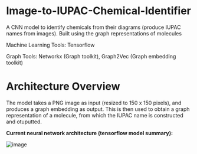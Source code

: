 # Image-to-IUPAC-Chemical-Identifier
A CNN model to identify chemicals from their diagrams (produce IUPAC names from images). Built using the graph representations of molecules

Machine Learning Tools: Tensorflow 

Graph Tools: Networkx (Graph toolkit), Graph2Vec (Graph embedding toolkit)

# Architecture Overview
The model takes a PNG image as input (resized to 150 x 150 pixels), and produces a graph embedding as output. This is then used to obtain a graph representation of a molecule, from which the IUPAC name is constructed and otuputted.

**Current neural network architecture (tensorflow model summary):**

![image](https://github.com/ishanshastri/Image-to-IUPAC-Chemical-Identifier/assets/94653377/5d4e2a7f-039b-4a08-87e0-ad4557e595e5)

